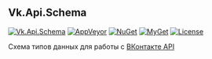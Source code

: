 ## Vk.Api.Schema
[![Vk.Api.Schema](https://avatars2.githubusercontent.com/u/31795701?v=4&s=20)](https://vk.com/dev) [![AppVeyor](https://img.shields.io/appveyor/ci/extremecodetv48351/vk-api-schema/master.svg?style=flat-square)](https://ci.appveyor.com/project/extremecodetv48351/vk-api-schema) [![NuGet](https://img.shields.io/nuget/v/Vk.Api.Schema.svg?style=flat-square)](https://www.nuget.org/packages/Vk.Api.Schema/) [![MyGet](https://img.shields.io/myget/vk-api-schema//v/Vk.Api.Schema.svg?style=flat-square)](https://www.myget.org/feed/vk-api-schema/package/nuget/Vk.Api.Schema) [![License](https://img.shields.io/badge/license-MIT-blue.svg?style=flat-square)](https://github.com/VkSharp/Vk.Api.Schema/blob/master/LICENSE)

Схема типов данных для работы с [ВКонтакте API](https://vk.com/dev)
